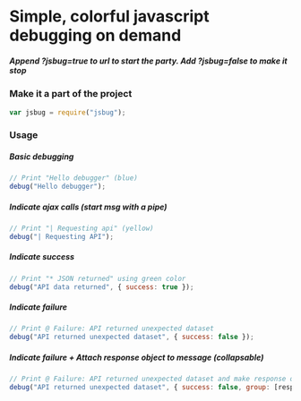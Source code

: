 # Simple, colorful javascript debugging on demand

##### Append ?jsbug=true to url to start the party. Add ?jsbug=false to make it stop

### Make it a part of the project
```javascript
var jsbug = require("jsbug");
```

### Usage

##### Basic debugging
```javascript
// Print "Hello debugger" (blue)
debug("Hello debugger"); 
```

##### Indicate ajax calls (start msg with a pipe)
```javascript
// Print "| Requesting api" (yellow)
debug("| Requesting API"); 
```

##### Indicate success
```javascript
// Print "* JSON returned" using green color
debug("API data returned", { success: true }); 
```

##### Indicate failure
```javascript
// Print @ Failure: API returned unexpected dataset
debug("API returned unexpected dataset", { success: false }); 
```

##### Indicate failure + Attach response object to message (collapsable)
```javascript
// Print @ Failure: API returned unexpected dataset and make response object inspectable
debug("API returned unexpected dataset", { success: false, group: [response] }); 
